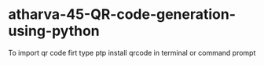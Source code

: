 # atharva-45-QR-code-generation-using-python
To import qr code firt type ptp install qrcode in terminal or command prompt

